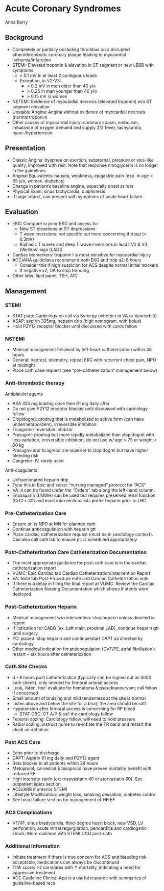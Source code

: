 # Acute Coronary Syndromes
Anna Berry


## Background
-   Completely or partially occluding thrombus on a disrupted
    atherothrombotic coronary plaque leading to myocardial
    ischemia/infarction
-   STEMI: Elevated troponin & elevation in ST segment or new LBBB with
    symptoms
    - \> 0.1 mV in at least 2 contiguous leads
    - Exception, in V2-V3:
      - \> 0.2 mV in men older than 40 y/o
      - \> 0.25 in men younger than 40 y/o
      - \> 0.15 mV in women
-   NSTEMI: Evidence of myocardial necrosis (elevated troponin) w/o ST
    segment elevation
-   Unstable Angina: Angina without evidence of myocardial necrosis
    (normal troponin)
-   Other causes of myocardial injury: coronary spasm, embolism,
    imbalance of oxygen demand and supply 2/2 fever, tachycardia,
    hypo-/hypertension

## Presentation

-   Classic Angina: dyspnea on exertion, substernal, pressure or
    vice-like quality, improved with rest. Note that response
    nitroglycerin is no longer in the guidelines.
-   Anginal Equivalents: nausea, weakness, epigastric pain (esp. in age
    \> 65 y/o, women, diabetics)
-   Change in patient’s baseline angina, especially onset at rest
-   Physical Exam: sinus tachycardia, diaphoresis
-   If large infarct, can present with symptoms of acute heart failure

## Evaluation

- EKG: Compare to prior EKG and assess for
    - New ST elevations or ST depressions
    - T wave inversions: not specific but more concerning if deep (\>
        0.3mV)
    - Biphasic T waves and deep T wave inversions in leads V2 & V3
        (Wellens' sign \[LAD\])
- Cardiac biomarkers: troponin I is most sensitive for myocardial
    injury
- ACC/AHA guidelines recommend both EKG and trop q2-6 hours
    - Consider this if high suspicion for ACS despite normal initial
        markers
    - If negative x2, OK to stop trending
- Other labs: lipid panel, TSH, A1C

## Management

### STEMI

- STAT page Cardiology on call via Synergy (whether in VA or
    Vanderbilt)
- ASAP: aspirin 325mg, heparin drip (high nomogram, with bolus)
- Hold P2Y12 receptor blocker until discussed with cards fellow

### NSTEMI
- Medical management followed by left-heart catheterization within 48
    hours
- General: bedrest, telemetry, repeat EKG with recurrent chest pain,
    NPO at midnight
- Place cath case request (see “pre-catheterization” management below)

### Anti-thrombotic therapy

Antiplatelet agents

- ASA 325 mg loading dose then 81 mg daily after
- Do not give P2Y12 receptor blocker until discussed with
        cardiology fellow
- Clopidogrel: prodrug that is metabolized to active form (can
            have undermetabolizers), irreversible inhibition
- Ticagrelor: reversible inhibitor
- Prasugrel: prodrug but more rapidly metabolized than
            clopidogrel with less variation, irreversible inhibition, do
            not use w/ age \> 75 or weight \< 60 kg
- Prasugrel and ticagrelor are superior to clopidogrel but
            have higher bleeding risk
- Cangrelor: IV, rarely used

Anti-coagulants

- Unfractionated heparin drip
- Type this in Epic and select “nursing managed” protocol for
        “ACS”
- VA: it can be found under the “Orders” tab along the left-hand
        column.
- Enoxaparin (LMWH) can be used but requires preserved renal
        function (CrCl \> 30) and most interventionalists prefer heparin
        prior to LHC

### Pre-Catheterization Care

- Ensure pt. is NPO at MN for planned cath
- Continue anticoagulation with heparin gtt
- Place cardiac catheterization request (must be in cardiology
    context). Can also call cath lab to ensure pt. is scheduled
    appropriately

### Post-Catheterization Care Catheterization Documentation

- The most appropriate guidance for post-cath care is in the cardiac
    catheterization report
- VUMC: Epic Cardiac tab Cardiac Catheterization/Intervention Report
- VA: Note tab Post-Procedure note and Cardiac Catheterization note
- If there is a delay in filing the final report at VUMC: Review the
    Cardiac Catheterization Nursing Documentation which shows if stents
    were deployed

### Post-Catheterization Heparin

- Medical management w/o intervention: stop heparin unless directed in
    report
- If indication for CABG (ex: Left main, proximal LAD), continue
    heparin gtt until surgery
- PCI placed: stop heparin and continue/start DAPT as directed by
    cardiology
- Other medical indication for anticoagulation (DVT/PE, atrial
    fibrillation): restart \~ six hours after catheterization

### Cath Site Checks

- 6 - 8 hours post catheterization (typically can be signed out as
    0000 cath check), only needed for femoral arterial access
- Look, listen, feel: evaluate for hematoma & pseudoaneurysm; call
    fellow if concerned
- Small amount of bruising and mild tenderness at the site is normal
- Listen above and below the site for a bruit; the area should be soft
- Hypotension after femoral access is concerning for RP bleed
    - STAT CBC, CT A/P & call the cardiology fellow
- Femoral oozing: Cardiology fellow, will need to hold pressure
- Radial oozing: instruct nurse to re-inflate the TR band and restart
    the clock on deflation

### Post ACS Care

-   Echo prior to discharge
-   DAPT: Aspirin 81 mg daily and P2Y12 agent
-   Beta blocker in all patients within 24 hours
  -   Metoprolol, carvedilol & bisoprolol have proven mortality benefit
      with reduced EF
-   High intensity statin (ex: rosuvastatin 40 or atorvastatin 80). See
    outpatient lipids section
-   ACEi/ARB if anterior STEMI
-   Lifestyle Modification: weight loss, smoking cessation, diabetes
    control
-   See heart failure section for management of HFrEF

### ACS Complications

-   VT/VF, sinus bradycardia, third-degree heart block, new VSD, LV
    perforation, acute mitral regurgitation, pericarditis and
    cardiogenic shock; More common with STEMI CCU post-cath

### Additional Information

-   Initiate treatment if there is true concern for ACS and bleeding
    risk acceptable, medications can always be discontinued
-   TIMI score: \>2 correlates with ↑ mortality, indicating a need for
    aggressive treatment
-   ACC Guideline Clinical App is a useful resource with summaries of
    guideline-based recs
